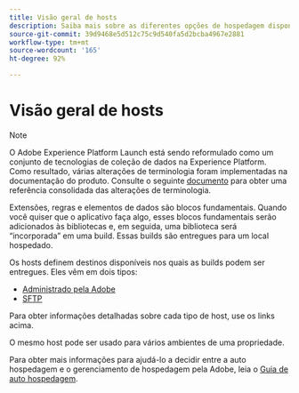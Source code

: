 ```yaml
---
title: Visão geral de hosts
description: Saiba mais sobre as diferentes opções de hospedagem disponíveis no Adobe Experience Platform.
source-git-commit: 39d9468e5d512c75c9d540fa5d2bcba4967e2881
workflow-type: tm+mt
source-wordcount: '165'
ht-degree: 92%

---
```


# Visão geral de hosts

>[!NOTE]
>
>O Adobe Experience Platform Launch está sendo reformulado como um conjunto de tecnologias de coleção de dados na Experience Platform. Como resultado, várias alterações de terminologia foram implementadas na documentação do produto. Consulte o seguinte [documento](../../../term-updates.md) para obter uma referência consolidada das alterações de terminologia.

Extensões, regras e elementos de dados são blocos fundamentais. Quando você quiser que o aplicativo faça algo, esses blocos fundamentais serão adicionados às bibliotecas e, em seguida, uma biblioteca será “incorporada” em uma build. Essas builds são entregues para um local hospedado.

Os hosts definem destinos disponíveis nos quais as builds podem ser entregues. Eles vêm em dois tipos:

* [Administrado pela Adobe](./managed-by-adobe-host.md)
* [SFTP](./sftp-host.md)

Para obter informações detalhadas sobre cada tipo de host, use os links acima.

O mesmo host pode ser usado para vários ambientes de uma propriedade.

Para obter mais informações para ajudá-lo a decidir entre a auto hospedagem e o gerenciamento de hospedagem pela Adobe, leia o [Guia de auto hospedagem](./self-hosting-libraries.md).

